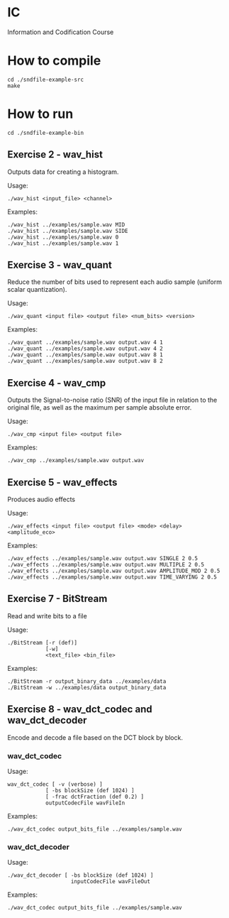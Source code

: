 # IC
Information and Codification Course

# How to compile
```
cd ./sndfile-example-src
make
```

# How to run 
```
cd ./sndfile-example-bin
```

## Exercise 2 - wav_hist
Outputs data for creating a histogram.

Usage:
```
./wav_hist <input_file> <channel>
```
Examples:
```
./wav_hist ../examples/sample.wav MID
./wav_hist ../examples/sample.wav SIDE
./wav_hist ../examples/sample.wav 0
./wav_hist ../examples/sample.wav 1
```

## Exercise 3 - wav_quant
Reduce the number of bits used to represent each audio sample (uniform scalar quantization).

Usage:
```
./wav_quant <input file> <output file> <num_bits> <version>
```
Examples:
```
./wav_quant ../examples/sample.wav output.wav 4 1
./wav_quant ../examples/sample.wav output.wav 4 2
./wav_quant ../examples/sample.wav output.wav 8 1
./wav_quant ../examples/sample.wav output.wav 8 2
```

## Exercise 4 - wav_cmp
Outputs the Signal-to-noise ratio (SNR) of the input file in relation to the original file, as well as the maximum per sample absolute error.

Usage:
```
./wav_cmp <input file> <output file>
```
Examples:
```
./wav_cmp ../examples/sample.wav output.wav
```

## Exercise 5 - wav_effects
Produces audio effects

Usage:
```
./wav_effects <input file> <output file> <mode> <delay> <amplitude_eco>
```
Examples:
```
./wav_effects ../examples/sample.wav output.wav SINGLE 2 0.5
./wav_effects ../examples/sample.wav output.wav MULTIPLE 2 0.5
./wav_effects ../examples/sample.wav output.wav AMPLITUDE_MOD 2 0.5
./wav_effects ../examples/sample.wav output.wav TIME_VARYING 2 0.5
```

## Exercise 7 - BitStream
Read and write bits to a file

Usage:
```
./BitStream [-r (def)]
            [-w] 
            <text_file> <bin_file>
```
Examples:
```
./BitStream -r output_binary_data ../examples/data 
./BitStream -w ../examples/data output_binary_data
```

## Exercise 8 - wav_dct_codec and wav_dct_decoder
Encode and decode a file based on the DCT block by block.

### wav_dct_codec
Usage:
```
wav_dct_codec [ -v (verbose) ]
            [ -bs blockSize (def 1024) ]
            [ -frac dctFraction (def 0.2) ]
            outputCodecFile wavFileIn
```
Examples:
```
./wav_dct_codec output_bits_file ../examples/sample.wav
```

### wav_dct_decoder
Usage:
```
./wav_dct_decoder [ -bs blockSize (def 1024) ]
                    inputCodecFile wavFileOut
```
Examples:
```
./wav_dct_codec output_bits_file ../examples/sample.wav
```

